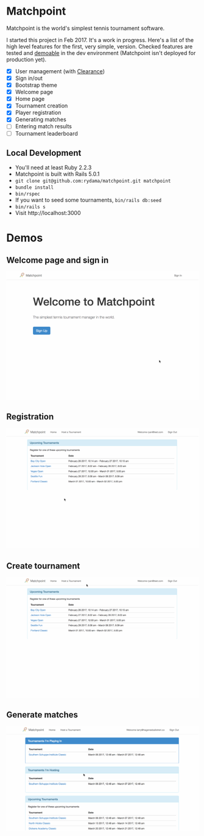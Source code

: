 # Matchpoint

Matchpoint is the world's simplest tennis tournament software.

I started this project in Feb 2017. It's a work in progress. Here's a list of
the high level features for the first, very simple, version. Checked features are tested and [demoable](#demos)
in the dev environment (Matchpoint isn't deployed for production yet).

- [x] User management (with [Clearance](https://github.com/thoughtbot/clearance))
- [x] Sign in/out
- [x] Bootstrap theme
- [x] Welcome page
- [x] Home page
- [x] Tournament creation
- [x] Player registration
- [x] Generating matches 
- [ ] Entering match results
- [ ] Tournament leaderboard

## Local Development

- You'll need at least Ruby 2.2.3
- Matchpoint is built with Rails 5.0.1
- `git clone git@github.com:rydama/matchpoint.git matchpoint`
- `bundle install`
- `bin/rspec`
-  If you want to seed some tournaments, `bin/rails db:seed`
- `bin/rails s`
- Visit http://localhost:3000


# Demos

## Welcome page and sign in

![welcome](demo_videos/welcome.gif)

## Registration

![register](demo_videos/register.gif)

## Create tournament

![host](demo_videos/host.gif)

## Generate matches

![generate](demo_videos/generate.gif)
